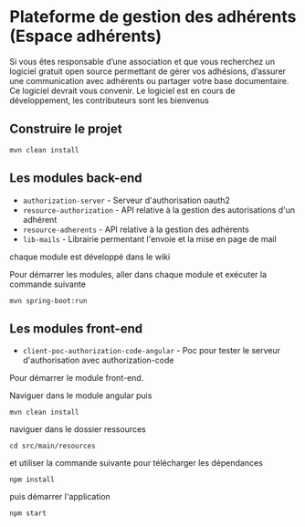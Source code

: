 # Plateforme de gestion des adhérents (Espace adhérents)

Si vous êtes responsable d’une association et que vous recherchez un logiciel gratuit open source permettant  de gérer vos adhésions, d’assurer une communication avec adhérents ou partager votre base documentaire. Ce logiciel devrait vous convenir.
Le logiciel est en cours de développement, les contributeurs sont les bienvenus

## Construire le projet
```
mvn clean install
```

## Les modules back-end
- `authorization-server` - Serveur d'authorisation oauth2
- `resource-authorization` - API relative à la gestion des autorisations d'un adhérent
- `resource-adherents` - API relative à la gestion des adhérents
- `lib-mails` - Librairie permentant l'envoie et la mise en page de mail

chaque module est développé dans le wiki

Pour démarrer les modules, aller dans chaque module et exécuter la commande suivante
```
mvn spring-boot:run
```

## Les modules front-end
- `client-poc-authorization-code-angular` - Poc pour tester le serveur d'authorisation avec authorization-code

Pour démarrer le module front-end.

Naviguer dans le module angular  puis
```
mvn clean install
```

naviguer dans le dossier ressources
```
cd src/main/resources
```

et utiliser la commande suivante pour télécharger les dépendances
```
npm install
```

puis démarrer l'application
```
npm start
```
